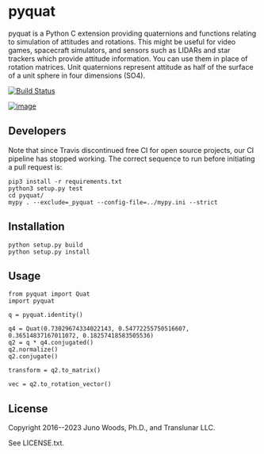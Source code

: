 # pyquat

pyquat is a Python C extension providing quaternions and functions relating to simulation of attitudes and rotations.
This might be useful for video games, spacecraft simulators, and sensors such as LIDARs and star trackers which provide
attitude information. You can use them in place of rotation matrices. Unit quaternions represent attitude as half of the
surface of a unit sphere in four dimensions (SO4).

[![Build Status](https://travis-ci.org/translunar/pyquat.svg?branch=master)](https://travis-ci.org/translunar/pyquat)

[![image](http://img.shields.io/pypi/v/pyquat.svg)](https://pypi.python.org/pypi/pyquat/)

## Developers

Note that since Travis discontinued free CI for open source projects, our CI pipeline
has stopped working. The correct sequence to run before initiating a pull request is:

    pip3 install -r requirements.txt
    python3 setup.py test
    cd pyquat/
    mypy . --exclude=_pyquat --config-file=../mypy.ini --strict

## Installation

    python setup.py build
    python setup.py install

## Usage

    from pyquat import Quat
    import pyquat

    q = pyquat.identity()

    q4 = Quat(0.73029674334022143, 0.54772255750516607, 0.36514837167011072, 0.18257418583505536)
    q2 = q * q4.conjugated()
    q2.normalize()
    q2.conjugate()

    transform = q2.to_matrix()

    vec = q2.to_rotation_vector()

## License

Copyright 2016--2023 Juno Woods, Ph.D., and Translunar LLC.

See LICENSE.txt.
